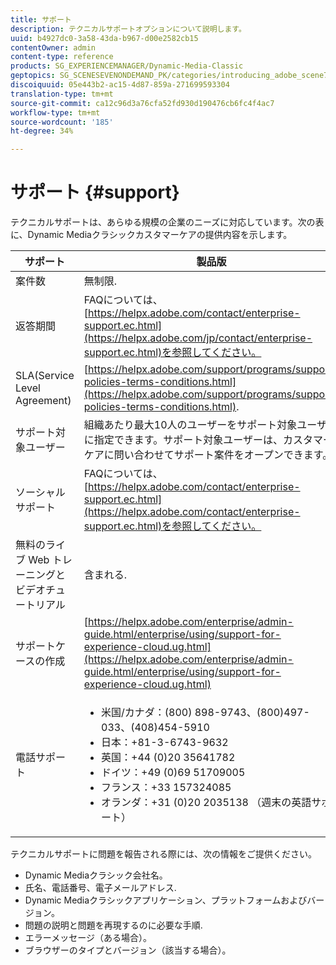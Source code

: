 ```yaml
---
title: サポート
description: テクニカルサポートオプションについて説明します。
uuid: b4927dc0-3a58-43da-b967-d00e2582cb15
contentOwner: admin
content-type: reference
products: SG_EXPERIENCEMANAGER/Dynamic-Media-Classic
geptopics: SG_SCENESEVENONDEMAND_PK/categories/introducing_adobe_scene7
discoiquuid: 05e443b2-ac15-4d87-859a-271699593304
translation-type: tm+mt
source-git-commit: ca12c96d3a76cfa52fd930d190476cb6fc4f4ac7
workflow-type: tm+mt
source-wordcount: '185'
ht-degree: 34%

---
```



# サポート {#support}

テクニカルサポートは、あらゆる規模の企業のニーズに対応しています。次の表に、Dynamic Mediaクラシックカスタマーケアの提供内容を示します。

| サポート | 製品版 |
|--- |--- |
| 案件数 | 無制限. |
| 返答期間 | FAQについては、[https://helpx.adobe.com/contact/enterprise-support.ec.html](https://helpx.adobe.com/jp/contact/enterprise-support.ec.html)を参照してください。 |
| SLA(Service Level Agreement) | [https://helpx.adobe.com/support/programs/support-policies-terms-conditions.html](https://helpx.adobe.com/support/programs/support-policies-terms-conditions.html). |
| サポート対象ユーザー | 組織あたり最大10人のユーザーをサポート対象ユーザーに指定できます。サポート対象ユーザーは、カスタマーケアに問い合わせてサポート案件をオープンできます。 |
| ソーシャルサポート | FAQについては、[https://helpx.adobe.com/contact/enterprise-support.ec.html](https://helpx.adobe.com/contact/enterprise-support.ec.html)を参照してください。 |
| 無料のライブ Web トレーニングとビデオチュートリアル | 含まれる. |
| サポートケースの作成 | [https://helpx.adobe.com/enterprise/admin-guide.html/enterprise/using/support-for-experience-cloud.ug.html](https://helpx.adobe.com/enterprise/admin-guide.html/enterprise/using/support-for-experience-cloud.ug.html) |
| 電話サポート | <ul><li>米国/カナダ：(800) 898-9743、(800)497-033、(408)454-5910 </li> <li>日本：+81-3-6743-9632 </li><li>英国：+44 (0)20 35641782</li><li>ドイツ：+49 (0)69 51709005</li><li>フランス：+33 157324085</li><li>オランダ：+31 (0)20 2035138 （週末の英語サポート）</li></ul> |

テクニカルサポートに問題を報告される際には、次の情報をご提供ください。

* Dynamic Mediaクラシック会社名。
* 氏名、電話番号、電子メールアドレス.
* Dynamic Mediaクラシックアプリケーション、プラットフォームおよびバージョン。
* 問題の説明と問題を再現するのに必要な手順.
* エラーメッセージ（ある場合）。
* ブラウザーのタイプとバージョン（該当する場合）。

